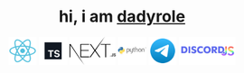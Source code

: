 <h1 align="center">hi, i am <a href="https://github.com/dadyrole">dadyrole</a></h1>
<div align="center">
  <img height="50px" src="media/react.svg"/>
  <img height="50px" src="media/ts.svg"/>
  <img height="50px" src="media/nextjs.svg"/>
  <img height="50px" src="media/python.svg"/>
  <img height="50px" src="media/telegram.svg"/>
  <img height="50px" src="media/discordjs.svg"/>
</div>
